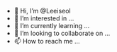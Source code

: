 - 👋 Hi, I’m @Leeiseol
- 👀 I’m interested in ...
- 🌱 I’m currently learning ...
- 💞️ I’m looking to collaborate on ...
- 📫 How to reach me ...

<!---
Leeiseol/Leeiseol is a ✨ special ✨ repository because its `README.md` (this file) appears on your GitHub profile.
You can click the Preview link to take a look at your changes.
--->
